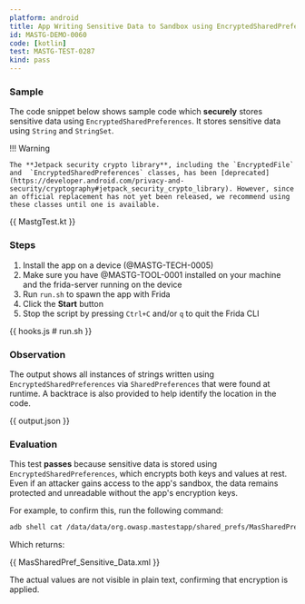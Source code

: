 ```yaml
---
platform: android
title: App Writing Sensitive Data to Sandbox using EncryptedSharedPreferences
id: MASTG-DEMO-0060
code: [kotlin]
test: MASTG-TEST-0287
kind: pass
---
```


### Sample

The code snippet below shows sample code which **securely** stores sensitive data using `EncryptedSharedPreferences`. It stores sensitive data using `String` and `StringSet`.

!!! Warning

    The **Jetpack security crypto library**, including the `EncryptedFile` and  `EncryptedSharedPreferences` classes, has been [deprecated](https://developer.android.com/privacy-and-security/cryptography#jetpack_security_crypto_library). However, since an official replacement has not yet been released, we recommend using these classes until one is available.

{{ MastgTest.kt }}

### Steps

1. Install the app on a device (@MASTG-TECH-0005)
2. Make sure you have @MASTG-TOOL-0001 installed on your machine and the frida-server running on the device
3. Run `run.sh` to spawn the app with Frida
4. Click the **Start** button
5. Stop the script by pressing `Ctrl+C` and/or `q` to quit the Frida CLI

{{ hooks.js # run.sh }}

### Observation

The output shows all instances of strings written using `EncryptedSharedPreferences` via `SharedPreferences` that were found at runtime. A backtrace is also provided to help identify the location in the code.

{{ output.json }}

### Evaluation

This test **passes** because sensitive data is stored using `EncryptedSharedPreferences`, which encrypts both keys and values at rest. Even if an attacker gains access to the app's sandbox, the data remains protected and unreadable without the app's encryption keys.

For example, to confirm this, run the following command:

```sh
adb shell cat /data/data/org.owasp.mastestapp/shared_prefs/MasSharedPref_Sensitive_Data.xml
```

Which returns:

{{ MasSharedPref_Sensitive_Data.xml }}

The actual values are not visible in plain text, confirming that encryption is applied.

